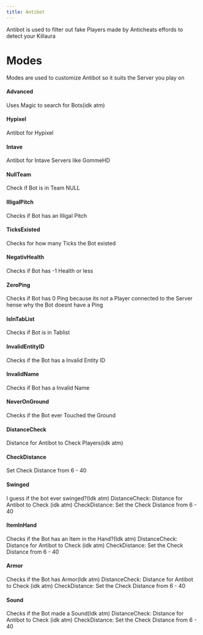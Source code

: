 ```yaml
---
title: Antibot
---
```

Antibot is used to filter out fake Players made by Anticheats effords to detect your Killaura
# Modes
Modes are used to customize Antibot so it suits the Server you play on

#### Advanced
Uses Magic to search for Bots(idk atm)

#### Hypixel
Antibot for Hypixel

#### Intave 
Antibot for Intave Servers like GommeHD

#### NullTeam 
Check if Bot is in Team NULL

#### IlligalPitch
Checks if Bot has an Illigal Pitch

#### TicksExisted
Checks for how many Ticks the Bot existed

#### NegativHealth
Checks if Bot has -1 Health or less

#### ZeroPing
Checks if Bot has 0 Ping because its not a Player connected to the Server hense why the Bot doesnt have a Ping

#### IsInTabList 
Checks if Bot is in Tablist

#### InvalidEntityID
Checks if the Bot has a Invalid Entity ID

#### InvalidName
Checks if Bot has a Invalid Name

#### NeverOnGround
Checks if the Bot ever Touched the Ground

#### DistanceCheck
Distance for Antibot to Check Players(idk atm)

#### CheckDistance
Set Check Distance from 6 - 40

#### Swinged
I guess if the bot ever swinged?(Idk atm)
DistanceCheck: Distance for Antibot to Check (idk atm)
CheckDistance: Set the Check Distance from 6 - 40

#### ItemInHand
Checks if the Bot has an Item in the Hand?(Idk atm)
DistanceCheck: Distance for Antibot to Check (idk atm)
CheckDistance: Set the Check Distance from 6 - 40

#### Armor
Checks if the Bot has Armor(Idk atm)
DistanceCheck: Distance for Antibot to Check (idk atm)
CheckDistance: Set the Check Distance from 6 - 40

#### Sound
Checks if the Bot made a Sound(Idk atm)
DistanceCheck: Distance for Antibot to Check (idk atm)
CheckDistance: Set the Check Distance from 6 - 40